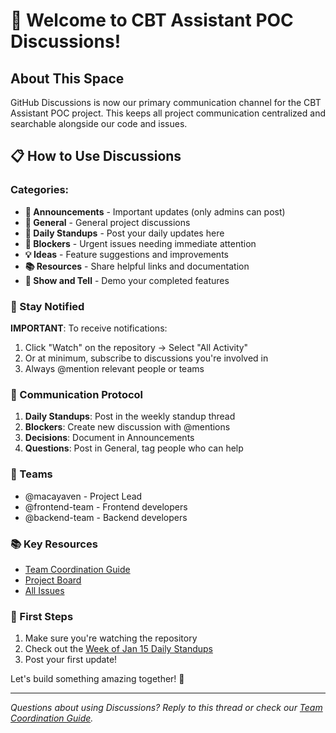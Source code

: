 # 🎉 Welcome to CBT Assistant POC Discussions!

## About This Space

GitHub Discussions is now our primary communication channel for the CBT Assistant POC project. This keeps all project communication centralized and searchable alongside our code and issues.

## 📋 How to Use Discussions

### Categories:
- **📢 Announcements** - Important updates (only admins can post)
- **💬 General** - General project discussions
- **🎯 Daily Standups** - Post your daily updates here
- **🚨 Blockers** - Urgent issues needing immediate attention
- **💡 Ideas** - Feature suggestions and improvements
- **📚 Resources** - Share helpful links and documentation
- **🎉 Show and Tell** - Demo your completed features

### 🔔 Stay Notified

**IMPORTANT**: To receive notifications:
1. Click "Watch" on the repository → Select "All Activity"
2. Or at minimum, subscribe to discussions you're involved in
3. Always @mention relevant people or teams

### 📝 Communication Protocol

1. **Daily Standups**: Post in the weekly standup thread
2. **Blockers**: Create new discussion with @mentions
3. **Decisions**: Document in Announcements
4. **Questions**: Post in General, tag people who can help

### 👥 Teams
- @macayaven - Project Lead
- @frontend-team - Frontend developers
- @backend-team - Backend developers

### 📚 Key Resources
- [Team Coordination Guide](https://github.com/macayaven/re-frame/blob/main/docs/TEAM_COORDINATION_GUIDE.md)
- [Project Board](https://github.com/users/macayaven/projects/7)
- [All Issues](https://github.com/macayaven/re-frame/issues)

### 🚀 First Steps
1. Make sure you're watching the repository
2. Check out the [Week of Jan 15 Daily Standups](link-to-be-added)
3. Post your first update!

Let's build something amazing together! 💪

---
*Questions about using Discussions? Reply to this thread or check our [Team Coordination Guide](https://github.com/macayaven/re-frame/blob/main/docs/TEAM_COORDINATION_GUIDE.md).*